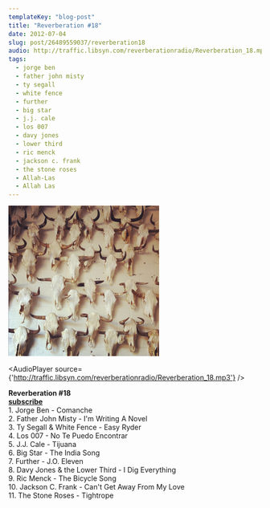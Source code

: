 ```yaml
---
templateKey: "blog-post"
title: "Reverberation #18"
date: 2012-07-04
slug: post/26489559037/reverberation18
audio: http://traffic.libsyn.com/reverberationradio/Reverberation_18.mp3
tags:
  - jorge ben
  - father john misty
  - ty segall
  - white fence
  - further
  - big star
  - j.j. cale
  - los 007
  - davy jones
  - lower third
  - ric menck
  - jackson c. frank
  - the stone roses
  - Allah-Las
  - Allah Las
---
```


![Reverberation #18](../images/103d96afe8bee76db2bf63fa0ea86d33ee50d8fcac3e79022c6e1cf8b03496b0.jpg)

<AudioPlayer source={'http://traffic.libsyn.com/reverberationradio/Reverberation_18.mp3'} />

<p><strong>Reverberation #18</strong>&nbsp;<br /><strong><a href="http://itunes.apple.com/us/podcast/reverberation-radio/id520739212?ign-mpt=uo%3D4" title="subscribe" target="_blank">subscribe</a></strong><br />1. Jorge Ben - Comanche<br />2. Father John Misty - I'm Writing A Novel &nbsp;&nbsp;&nbsp;<br />3. Ty Segall &amp; White Fence - Easy Ryder &nbsp;&nbsp;&nbsp;<br />4. Los 007 - No Te Puedo Encontrar &nbsp;&nbsp;&nbsp;<br />5. J.J. Cale - Tijuana &nbsp;&nbsp;&nbsp;<br />6. Big Star - The India Song &nbsp;&nbsp;&nbsp;<br />7. Further - J.O. Eleven <br />8. Davy Jones &amp; the Lower Third - I Dig Everything <br />9. Ric Menck - The Bicycle Song &nbsp;&nbsp;&nbsp;<br />10. Jackson C. Frank - Can't Get Away From My Love<br />11. The Stone Roses - Tightrope &nbsp; <br /></p>
